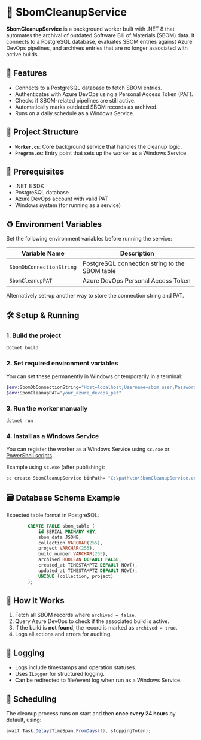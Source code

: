# 🧹 SbomCleanupService

**SbomCleanupService** is a background worker built with .NET 8 that automates the archival of outdated Software Bill of Materials (SBOM) data. It connects to a PostgreSQL database, evaluates SBOM entries against Azure DevOps pipelines, and archives entries that are no longer associated with active builds.

## 🚀 Features

* Connects to a PostgreSQL database to fetch SBOM entries.
* Authenticates with Azure DevOps using a Personal Access Token (PAT).
* Checks if SBOM-related pipelines are still active.
* Automatically marks outdated SBOM records as archived.
* Runs on a daily schedule as a Windows Service.

## 📁 Project Structure

* **`Worker.cs`**: Core background service that handles the cleanup logic.
* **`Program.cs`**: Entry point that sets up the worker as a Windows Service.

## 🔧 Prerequisites

* .NET 8 SDK
* PostgreSQL database
* Azure DevOps account with valid PAT
* Windows system (for running as a service)

## ⚙️ Environment Variables

Set the following environment variables before running the service:

| Variable Name            | Description                                    |
| ------------------------ | ---------------------------------------------- |
| `SbomDbConnectionString` | PostgreSQL connection string to the SBOM table |
| `SbomCleanupPAT`         | Azure DevOps Personal Access Token             |

Alternatively set-up another way to store the connection string and PAT.

## 🛠️ Setup & Running

### 1. Build the project

```bash
dotnet build
```

### 2. Set required environment variables

You can set these permanently in Windows or temporarily in a terminal:

```bash
$env:SbomDbConnectionString="Host=localhost;Username=sbom_user;Password=yourpassword;Database=sbom_db"
$env:SbomCleanupPAT="your_azure_devops_pat"
```

### 3. Run the worker manually

```bash
dotnet run
```

### 4. Install as a Windows Service

You can register the worker as a Windows Service using `sc.exe` or [PowerShell scripts](https://learn.microsoft.com/en-us/dotnet/core/extensions/windows-service#installing-a-windows-service).

Example using `sc.exe` (after publishing):

```bash
sc create SbomCleanupService binPath= "C:\path\to\SbomCleanupService.exe"
```

## 🗃️ Database Schema Example

Expected table format in PostgreSQL:

```sql
        CREATE TABLE sbom_table (
            id SERIAL PRIMARY KEY,
            sbom_data JSONB,
            collection VARCHAR(255),
            project VARCHAR(255),
            build_number VARCHAR(255),
            archived BOOLEAN DEFAULT FALSE,
            created_at TIMESTAMPTZ DEFAULT NOW(),
            updated_at TIMESTAMPTZ DEFAULT NOW(),
            UNIQUE (collection, project)
        );
```

## 🔄 How It Works

1. Fetch all SBOM records where `archived = false`.
2. Query Azure DevOps to check if the associated build is active.
3. If the build is **not found**, the record is marked as `archived = true`.
4. Logs all actions and errors for auditing.

## 📝 Logging

* Logs include timestamps and operation statuses.
* Uses `ILogger` for structured logging.
* Can be redirected to file/event log when run as a Windows Service.

## 📅 Scheduling

The cleanup process runs on start and then **once every 24 hours** by default, using:

```csharp
await Task.Delay(TimeSpan.FromDays(1), stoppingToken);
```

